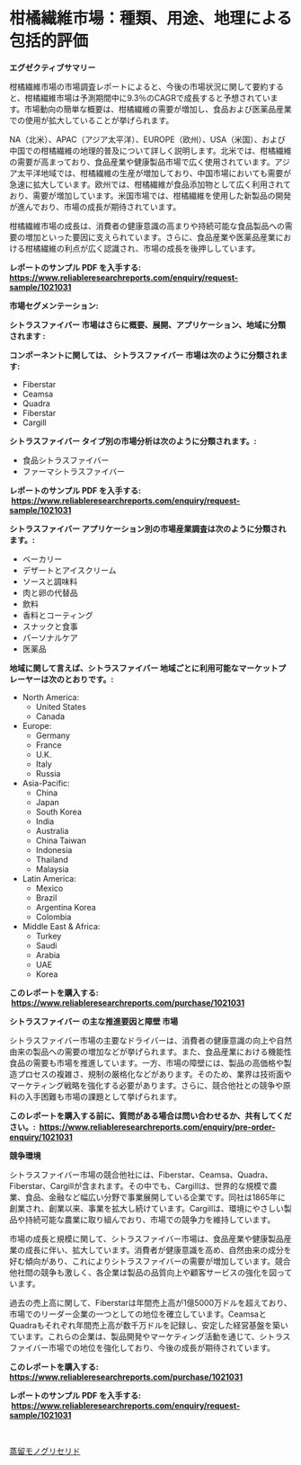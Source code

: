 <p><h1>柑橘繊維市場：種類、用途、地理による包括的評価</h1></p><p><strong>エグゼクティブサマリー</strong></p>
<p><p>柑橘繊維市場の市場調査レポートによると、今後の市場状況に関して要約すると、柑橘繊維市場は予測期間中に9.3％のCAGRで成長すると予想されています。市場動向の簡単な概要は、柑橘繊維の需要が増加し、食品および医薬品産業での使用が拡大していることが挙げられます。</p><p>NA（北米）、APAC（アジア太平洋）、EUROPE（欧州）、USA（米国）、および中国での柑橘繊維の地理的普及について詳しく説明します。北米では、柑橘繊維の需要が高まっており、食品産業や健康製品市場で広く使用されています。アジア太平洋地域では、柑橘繊維の生産が増加しており、中国市場においても需要が急速に拡大しています。欧州では、柑橘繊維が食品添加物として広く利用されており、需要が増加しています。米国市場では、柑橘繊維を使用した新製品の開発が進んでおり、市場の成長が期待されています。</p><p>柑橘繊維市場の成長は、消費者の健康意識の高まりや持続可能な食品製品への需要の増加といった要因に支えられています。さらに、食品産業や医薬品産業における柑橘繊維の利点が広く認識され、市場の成長を後押ししています。</p></p>
<p><strong>レポートのサンプル PDF を入手する: <a href="https://www.reliableresearchreports.com/enquiry/request-sample/1021031">https://www.reliableresearchreports.com/enquiry/request-sample/1021031</a></strong></p>
<p><strong>市場セグメンテーション:</strong></p>
<p><strong> シトラスファイバー 市場はさらに概要、展開、アプリケーション、地域に分類されます :</strong></p>
<p><strong>コンポーネントに関しては、 シトラスファイバー 市場は次のように分類されます: &nbsp;</strong></p>
<p><ul><li>Fiberstar</li><li>Ceamsa</li><li>Quadra</li><li>Fiberstar</li><li>Cargill</li></ul></p>
<p><strong> シトラスファイバー タイプ別の市場分析は次のように分類されます。:</strong></p>
<p><ul><li>食品シトラスファイバー</li><li>ファーマシトラスファイバー</li></ul></p>
<p><strong>レポートのサンプル PDF を入手する: &nbsp;<a href="https://www.reliableresearchreports.com/enquiry/request-sample/1021031">https://www.reliableresearchreports.com/enquiry/request-sample/1021031</a></strong></p>
<p><strong> シトラスファイバー アプリケーション別の市場産業調査は次のように分類されます。:</strong></p>
<p><ul><li>ベーカリー</li><li>デザートとアイスクリーム</li><li>ソースと調味料</li><li>肉と卵の代替品</li><li>飲料</li><li>香料とコーティング</li><li>スナックと食事</li><li>パーソナルケア</li><li>医薬品</li></ul></p>
<p><strong>地域に関して言えば、シトラスファイバー 地域ごとに利用可能なマーケットプレーヤーは次のとおりです。:</strong></p>
<p><ul>
    <li>
        North America:
        <ul>
            <li>United States</li>
            <li>Canada</li>
        </ul>
    </li>
    <li>
        Europe:
        <ul>
            <li>Germany</li>
            <li>France</li>
            <li>U.K.</li>
            <li>Italy</li>
            <li>Russia</li>
        </ul>
    </li>
    <li>
        Asia-Pacific:
        <ul>
            <li>China</li>
            <li>Japan</li>
            <li>South Korea</li>
            <li>India</li>
            <li>Australia</li>
            <li>China Taiwan</li>
            <li>Indonesia</li>
            <li>Thailand</li>
            <li>Malaysia</li>
        </ul>
    </li>
    <li>
        Latin America:
        <ul>
            <li>Mexico</li>
            <li>Brazil</li>
            <li>Argentina Korea</li>
            <li>Colombia</li>
        </ul>
    </li>
    <li>
        Middle East & Africa:
        <ul>
            <li>Turkey</li>
            <li>Saudi</li>
            <li>Arabia</li>
            <li>UAE</li>
            <li>Korea</li>
        </ul>
    </li>
    </ul></p>
<p><strong>このレポートを購入する: &nbsp;<a href="https://www.reliableresearchreports.com/purchase/1021031">https://www.reliableresearchreports.com/purchase/1021031</a></strong></p>
<p><strong>シトラスファイバー の主な推進要因と障壁 市場</strong></p>
<p><p>シトラスファイバー市場の主要なドライバーは、消費者の健康意識の向上や自然由来の製品への需要の増加などが挙げられます。また、食品産業における機能性食品の需要も市場を推進しています。一方、市場の障壁には、製品の高価格や製造プロセスの複雑さ、規制の厳格化などがあります。そのため、業界は技術面やマーケティング戦略を強化する必要があります。さらに、競合他社との競争や原料の入手困難も市場の課題として挙げられます。</p></p>
<p><strong>このレポートを購入する前に、質問がある場合は問い合わせるか、共有してください。:&nbsp; <a href="https://www.reliableresearchreports.com/enquiry/pre-order-enquiry/1021031">https://www.reliableresearchreports.com/enquiry/pre-order-enquiry/1021031</a></strong></p>
<p><strong>競争環境</strong></p>
<p><p>シトラスファイバー市場の競合他社には、Fiberstar、Ceamsa、Quadra、Fiberstar、Cargillが含まれます。その中でも、Cargillは、世界的な規模で農業、食品、金融など幅広い分野で事業展開している企業です。同社は1865年に創業され、創業以来、事業を拡大し続けています。Cargillは、環境にやさしい製品や持続可能な農業に取り組んでおり、市場での競争力を維持しています。</p><p>市場の成長と規模に関して、シトラスファイバー市場は、食品産業や健康製品産業の成長に伴い、拡大しています。消費者が健康意識を高め、自然由来の成分を好む傾向があり、これによりシトラスファイバーの需要が増加しています。競合他社間の競争も激しく、各企業は製品の品質向上や顧客サービスの強化を図っています。</p><p>過去の売上高に関して、Fiberstarは年間売上高が1億5000万ドルを超えており、市場でのリーダー企業の一つとしての地位を確立しています。CeamsaとQuadraもそれぞれ年間売上高が数千万ドルを記録し、安定した経営基盤を築いています。これらの企業は、製品開発やマーケティング活動を通じて、シトラスファイバー市場での地位を強化しており、今後の成長が期待されています。</p></p>
<p><strong>このレポートを購入する: &nbsp; <a href="https://www.reliableresearchreports.com/purchase/1021031">https://www.reliableresearchreports.com/purchase/1021031</a></strong></p>
<p><strong>レポートのサンプル PDF を入手する: &nbsp;<a href="https://www.reliableresearchreports.com/enquiry/request-sample/1021031">https://www.reliableresearchreports.com/enquiry/request-sample/1021031</a></strong><strong></strong></p>
<p>&nbsp;</p>
<p><p><a href="https://medium.com/@vivakuvalis2005/%E8%92%B8%E7%95%99%E3%81%95%E3%82%8C%E3%81%9F%E3%83%A2%E3%83%8E%E3%82%B0%E3%83%AA%E3%82%BB%E3%83%AA%E3%83%89%E5%B8%82%E5%A0%B4%E5%88%86%E6%9E%90-%E3%81%9D%E3%81%AEcagr-%E5%B8%82%E5%A0%B4%E3%82%BB%E3%82%B0%E3%83%A1%E3%83%B3%E3%83%86%E3%83%BC%E3%82%B7%E3%83%A7%E3%83%B3-%E3%81%8A%E3%82%88%E3%81%B3%E3%82%B0%E3%83%AD%E3%83%BC%E3%83%90%E3%83%AB%E7%94%A3%E6%A5%AD%E6%A6%82%E8%A6%81-71b9b7f0210e">蒸留モノグリセリド</a></p></p>